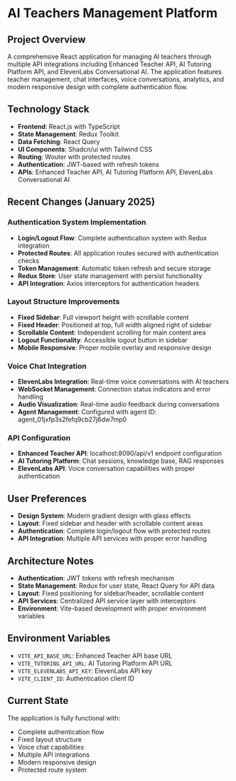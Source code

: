 # AI Teachers Management Platform

## Project Overview
A comprehensive React application for managing AI teachers through multiple API integrations including Enhanced Teacher API, AI Tutoring Platform API, and ElevenLabs Conversational AI. The application features teacher management, chat interfaces, voice conversations, analytics, and modern responsive design with complete authentication flow.

## Technology Stack
- **Frontend**: React.js with TypeScript
- **State Management**: Redux Toolkit
- **Data Fetching**: React Query
- **UI Components**: Shadcn/ui with Tailwind CSS
- **Routing**: Wouter with protected routes
- **Authentication**: JWT-based with refresh tokens
- **APIs**: Enhanced Teacher API, AI Tutoring Platform API, ElevenLabs Conversational AI

## Recent Changes (January 2025)

### Authentication System Implementation
- **Login/Logout Flow**: Complete authentication system with Redux integration
- **Protected Routes**: All application routes secured with authentication checks
- **Token Management**: Automatic token refresh and secure storage
- **Redux Store**: User state management with persist functionality
- **API Integration**: Axios interceptors for authentication headers

### Layout Structure Improvements
- **Fixed Sidebar**: Full viewport height with scrollable content
- **Fixed Header**: Positioned at top, full width aligned right of sidebar
- **Scrollable Content**: Independent scrolling for main content area
- **Logout Functionality**: Accessible logout button in sidebar
- **Mobile Responsive**: Proper mobile overlay and responsive design

### Voice Chat Integration
- **ElevenLabs Integration**: Real-time voice conversations with AI teachers
- **WebSocket Management**: Connection status indicators and error handling
- **Audio Visualization**: Real-time audio feedback during conversations
- **Agent Management**: Configured with agent ID: agent_01jxfp3s2fefq9cb27j6dw7mp0

### API Configuration
- **Enhanced Teacher API**: localhost:8090/api/v1 endpoint configuration
- **AI Tutoring Platform**: Chat sessions, knowledge base, RAG responses
- **ElevenLabs API**: Voice conversation capabilities with proper authentication

## User Preferences
- **Design System**: Modern gradient design with glass effects
- **Layout**: Fixed sidebar and header with scrollable content areas
- **Authentication**: Complete login/logout flow with protected routes
- **API Integration**: Multiple API services with proper error handling

## Architecture Notes
- **Authentication**: JWT tokens with refresh mechanism
- **State Management**: Redux for user state, React Query for API data
- **Layout**: Fixed positioning for sidebar/header, scrollable content
- **API Services**: Centralized API service layer with interceptors
- **Environment**: Vite-based development with proper environment variables

## Environment Variables
- `VITE_API_BASE_URL`: Enhanced Teacher API base URL
- `VITE_TUTORING_API_URL`: AI Tutoring Platform API URL
- `VITE_ELEVENLABS_API_KEY`: ElevenLabs API key
- `VITE_CLIENT_ID`: Authentication client ID

## Current State
The application is fully functional with:
- Complete authentication flow
- Fixed layout structure
- Voice chat capabilities
- Multiple API integrations
- Modern responsive design
- Protected route system